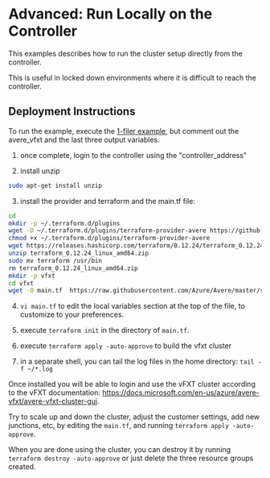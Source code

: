 # Advanced: Run Locally on the Controller

This examples describes how to run the cluster setup directly from the controller.

This is useful in locked down environments where it is difficult to reach the controller.

## Deployment Instructions

To run the example, execute the [1-filer example](../1-filer), but comment out the avere_vfxt and the last three output variables.

1. once complete, login to the controller using the "controller_address"

2. install unzip
```bash
sudo apt-get install unzip
```

3. install the provider and terraform and the main.tf file:
```bash
cd
mkdir -p ~/.terraform.d/plugins
wget -O ~/.terraform.d/plugins/terraform-provider-avere https://github.com/Azure/Avere/releases/download/tfprovider_v0.8.3/terraform-provider-avere
chmod +x ~/.terraform.d/plugins/terraform-provider-avere
wget https://releases.hashicorp.com/terraform/0.12.24/terraform_0.12.24_linux_amd64.zip
unzip terraform_0.12.24_linux_amd64.zip
sudo mv terraform /usr/bin
rm terraform_0.12.24_linux_amd64.zip
mkdir -p vfxt
cd vfxt
wget -O main.tf  https://raw.githubusercontent.com/Azure/Avere/master/src/terraform/examples/vfxt/run-local/main.tf
```
4. `vi main.tf` to edit the local variables section at the top of the file, to customize to your preferences.

5. execute `terraform init` in the directory of `main.tf`.

6. execute `terraform apply -auto-approve` to build the vfxt cluster

7. in a separate shell, you can tail the log files in the home directory: `tail -f ~/*.log`

Once installed you will be able to login and use the vFXT cluster according to the vFXT documentation: https://docs.microsoft.com/en-us/azure/avere-vfxt/avere-vfxt-cluster-gui.

Try to scale up and down the cluster, adjust the customer settings, add new junctions, etc, by editing the `main.tf`, and running `terraform apply -auto-approve`.

When you are done using the cluster, you can destroy it by running `terraform destroy -auto-approve` or just delete the three resource groups created.